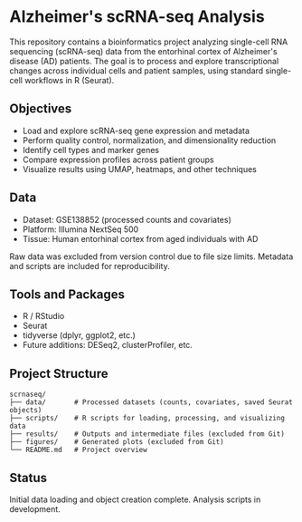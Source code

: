 # Alzheimer's scRNA-seq Analysis

This repository contains a bioinformatics project analyzing single-cell RNA sequencing (scRNA-seq) data from the entorhinal cortex of Alzheimer's disease (AD) patients. The goal is to process and explore transcriptional changes across individual cells and patient samples, using standard single-cell workflows in R (Seurat).

## Objectives

- Load and explore scRNA-seq gene expression and metadata
- Perform quality control, normalization, and dimensionality reduction
- Identify cell types and marker genes
- Compare expression profiles across patient groups
- Visualize results using UMAP, heatmaps, and other techniques

## Data

- Dataset: GSE138852 (processed counts and covariates)
- Platform: Illumina NextSeq 500
- Tissue: Human entorhinal cortex from aged individuals with AD

Raw data was excluded from version control due to file size limits. Metadata and scripts are included for reproducibility.

## Tools and Packages

- R / RStudio
- Seurat
- tidyverse (dplyr, ggplot2, etc.)
- Future additions: DESeq2, clusterProfiler, etc.

## Project Structure

```
scrnaseq/
├── data/       # Processed datasets (counts, covariates, saved Seurat objects)
├── scripts/    # R scripts for loading, processing, and visualizing data
├── results/    # Outputs and intermediate files (excluded from Git)
├── figures/    # Generated plots (excluded from Git)
└── README.md   # Project overview
```

## Status

Initial data loading and object creation complete. Analysis scripts in development.
